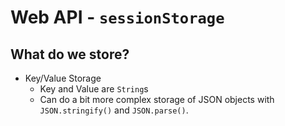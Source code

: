 # Web API - `sessionStorage`
## What do we store?
* Key/Value Storage
  * Key and Value are `String`s
  * Can do a bit more complex storage of JSON objects with `JSON.stringify()` and `JSON.parse()`.